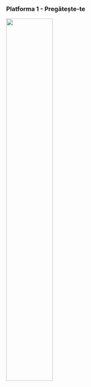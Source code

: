 <h3>Platforma 1 - Pregătește-te</h3>
<img src="https://user-images.githubusercontent.com/19900463/99136956-82d1b800-2630-11eb-83fa-6fde96828a73.png" width="50%">
